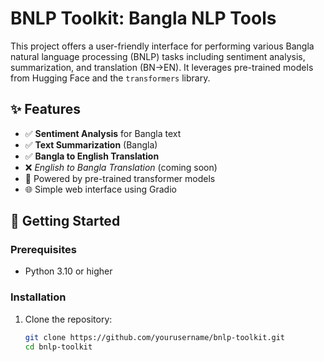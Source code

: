 # BNLP Toolkit: Bangla NLP Tools

This project offers a user-friendly interface for performing various Bangla natural language processing (BNLP) tasks including sentiment analysis, summarization, and translation (BN→EN). It leverages pre-trained models from Hugging Face and the `transformers` library.

## ✨ Features

- ✅ **Sentiment Analysis** for Bangla text
- ✅ **Text Summarization** (Bangla)
- ✅ **Bangla to English Translation**
- ❌ *English to Bangla Translation* (coming soon)
- 🧠 Powered by pre-trained transformer models
- 🌐 Simple web interface using Gradio

## 🚀 Getting Started

### Prerequisites

- Python 3.10 or higher

### Installation

1. Clone the repository:
   ```bash
   git clone https://github.com/yourusername/bnlp-toolkit.git
   cd bnlp-toolkit
